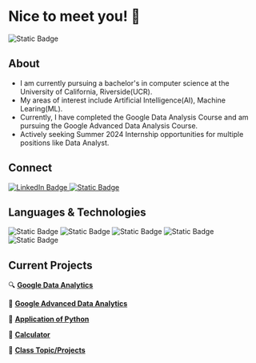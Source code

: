 # Nice to meet you! 👋

![Static Badge](https://img.shields.io/badge/Undergrad-UCR-blue?style=for-the-badge)


## About
- I am currently pursuing a bachelor's in computer science at the University of California, Riverside(UCR).
- My areas of interest include Artificial Intelligence(AI), Machine Learing(ML).
- Currently, I have completed the Google Data Analysis Course and am pursuing the Google Advanced Data Analysis Course.
- Actively seeking Summer 2024 Internship opportunities for multiple positions like Data Analyst.


## Connect

<a href="www.linkedin.com/in/xiyuan-wu" target="_blank">
  <img alt="LinkedIn Badge" src="https://img.shields.io/badge/Linkedln-%230077B5?style=for-the-badge&logo=linkedin&logoColor=%230A66C2&labelColor=lightgrey" target="_blank"/>
<a href="mailto:xwu136@gmail.com">
    <img alt="Static Badge" src="https://img.shields.io/badge/EMAIL-yellow?style=for-the-badge&logo=gmail&labelColor=lightgrey">
</a>







## Languages & Technologies


![Static Badge](https://img.shields.io/badge/Python-%233776AB?style=for-the-badge&logo=python&labelColor=lightgrey)
![Static Badge](https://img.shields.io/badge/c%2B%2B-purple?style=for-the-badge&logo=c%2B%2B&logoColor=%2300599C&labelColor=lightgrey)
![Static Badge](https://img.shields.io/badge/SQL-green?style=for-the-badge&logo=sqlite&logoColor=%23003B57&labelColor=lightgrey)
![Static Badge](https://img.shields.io/badge/R-darkblue?style=for-the-badge&logo=R&logoColor=%23276DC3&labelColor=lightgrey)
![Static Badge](https://img.shields.io/badge/Scikit-orange?style=for-the-badge&logo=scikitlearn&labelColor=lightgrey)









## Current Projects

🔍 [**Google Data Analytics**](https://github.com/XiyuanWu/Google_Data_Analytics)

🤖 [**Google Advanced Data Analytics**](https://github.com/XiyuanWu/Google_Advanced_Data_Analytics)

📡 [**Application of Python**](https://github.com/XiyuanWu/Application_of_Python)

🔢 [**Calculator**](https://github.com/XiyuanWu/Simple_projects)

📖 [**Class Topic/Projects**](https://github.com/XiyuanWu/Class_Topic-Projects)


